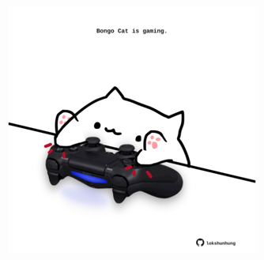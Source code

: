 <!-- built at 01/12/2023, 06:00:45 UTC -->
<p align="center">
  <img width="500" height="500" src="./ReadmeImage.svg">
</p>
